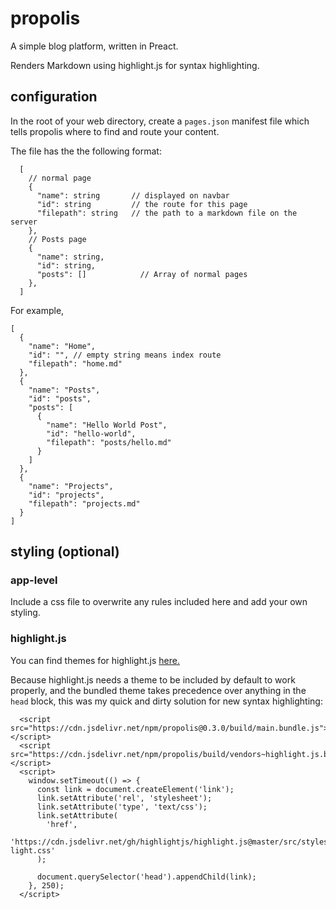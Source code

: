 # propolis

A simple blog platform, written in Preact.

Renders Markdown using highlight.js for syntax highlighting.

## configuration

In the root of your web directory, create a `pages.json` manifest file which tells propolis where to find and route your content.

The file has the the following format:

```
  [
    // normal page
    {
      "name": string       // displayed on navbar
      "id": string         // the route for this page
      "filepath": string   // the path to a markdown file on the server
    },
    // Posts page
    {
      "name": string,
      "id": string,
      "posts": []            // Array of normal pages
    },
  ]
```

For example,

```
[
  {
    "name": "Home",
    "id": "", // empty string means index route
    "filepath": "home.md"
  },
  {
    "name": "Posts",
    "id": "posts",
    "posts": [
      {
        "name": "Hello World Post",
        "id": "hello-world",
        "filepath": "posts/hello.md"
      }
    ]
  },
  {
    "name": "Projects",
    "id": "projects",
    "filepath": "projects.md"
  }
]

```

## styling (optional)

### app-level

Include a css file to overwrite any rules included here and add your own styling.

### highlight.js

You can find themes for highlight.js [here.](https://github.com/highlightjs/highlight.js/tree/master/src/styles)

Because highlight.js needs a theme to be included by default to work properly, and the bundled theme takes precedence over anything in the `head` block, this was my quick and dirty solution for new syntax highlighting:

```
  <script src="https://cdn.jsdelivr.net/npm/propolis@0.3.0/build/main.bundle.js"></script>
  <script src="https://cdn.jsdelivr.net/npm/propolis/build/vendors~highlight.js.bundle.js"></script>
  <script>
    window.setTimeout(() => {
      const link = document.createElement('link');
      link.setAttribute('rel', 'stylesheet');
      link.setAttribute('type', 'text/css');
      link.setAttribute(
        'href',
        'https://cdn.jsdelivr.net/gh/highlightjs/highlight.js@master/src/styles/solarized-light.css'
      );

      document.querySelector('head').appendChild(link);
    }, 250);
  </script>
```
